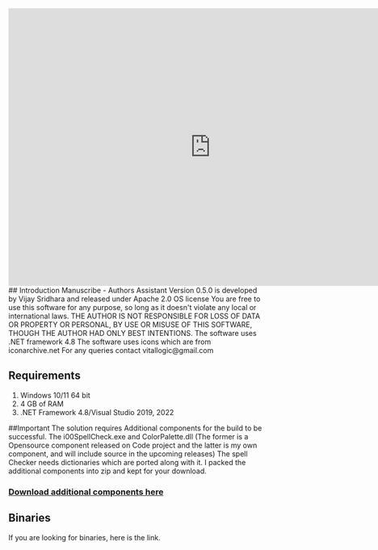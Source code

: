 <iframe src="https://app.box.com/embed/s/khnvqdkwg6jd8e0fjjt0ytwzzo3163xq?sortColumn=date&view=list" width="800" height="550" frameborder="0" allowfullscreen webkitallowfullscreen msallowfullscreen></iframe>
## Introduction
Manuscribe - Authors Assistant Version 0.5.0 is developed by Vijay Sridhara and released under Apache 2.0 OS license
You are free to use this software for any purpose, so long as it doesn't violate any local or international laws. 
THE AUTHOR IS NOT RESPONSIBLE FOR LOSS OF DATA OR PROPERTY OR PERSONAL, BY USE OR MISUSE OF THIS SOFTWARE, THOUGH THE AUTHOR HAD ONLY BEST INTENTIONS. 
The software uses .NET framework 4.8 
The software uses icons which are from iconarchive.net
For any queries contact vitallogic@gmail.com

## Requirements
1. Windows 10/11 64 bit
2. 4 GB of RAM
3. .NET Framework 4.8/Visual Studio 2019, 2022

##Important
The solution requires Additional components for the build to be successful. The i00SpellCheck.exe and ColorPalette.dll (The former is a Opensource component released on Code project and the latter is my own component, and will include source in the upcoming releases) The spell Checker needs dictionaries which are ported along with it. I packed the additional components into zip and kept for your download.
### [Download additional components here](https://app.box.com/s/bxeo8it33optd84uj8wuzc7pm3ezo8zh)

## Binaries
If you are looking for binaries, here is the link. 

